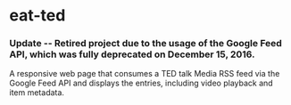 # eat-ted

### Update -- Retired project due to the usage of the Google Feed API, which was fully deprecated on December 15, 2016. 

A responsive web page that consumes a TED talk Media RSS feed via the Google Feed API and displays the entries, including video playback and item metadata.
